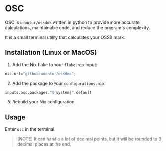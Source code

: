 # OSC
OSC is `udontur/ossdmk` written in python to provide more accurate calculations, maintainable code, and reduce the program's complexity.

It is a small terminal utility that calculates your OSSD mark. 

## Installation (Linux or MacOS)
1. Add the Nix flake to your ```flake.nix``` input:
```nix
osc.url="github:udontur/ossdmk";
```
2. Add the package to your ```configurations.nix```:
```nix
inputs.osc.packages."${system}".default
```
3. Rebuild your Nix configuration.

## Usage
Enter ```osc``` in the terminal.
> [NOTE]
> It can handle a lot of decimal points, but it will be rounded to 3 decimal places at the end. 
